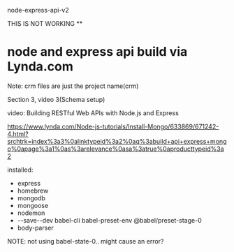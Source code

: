 node-express-api-v2




THIS IS NOT WORKING **




# node and express api build via Lynda.com

Note: crm files are just the project name(crm)

Section 3, video 3(Schema setup)

video: Building RESTful Web APIs with Node.js and Express

https://www.lynda.com/Node-js-tutorials/Install-Mongo/633869/671242-4.html?srchtrk=index%3a3%0alinktypeid%3a2%0aq%3abuild+api+express+mongo%0apage%3a1%0as%3arelevance%0asa%3atrue%0aproducttypeid%3a2

installed: 

- express
- homebrew
- mongodb
- mongoose
- nodemon
- --save--dev babel-cli babel-preset-env @babel/preset-stage-0
- body-parser


NOTE: not using babel-state-0.. might cause an error?
